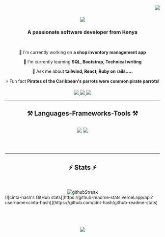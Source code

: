 <img align="right" src="https://visitor-badge.laobi.icu/badge?page_id=cinta-hash.cinta-hash" />

<h1 align="center">
    <img src="https://readme-typing-svg.herokuapp.com/?font=Righteous&size=35&center=true&vCenter=true&width=500&height=70&duration=4000&lines=Hi+There!+👋;+I'm+Jacinta+Mwangi!;" />
</h1>

<h3 align="center">A passionate software developer from Kenya</h3>

<br/>

<div align="center">
 
 🔭 I’m currently working on **a shop inventory management app**
 
 🌱 I’m currently learning **SQL, Bootstrap, Technical writing**

 💬 Ask me about **tailwind, React, Ruby on rails.....**

 ⚡ Fun fact **Pirates of the Caribbean's parrots were common pirate parrots!**
 
 </div>
 
<div align="center"> 
  <a href="https://www.jacintawmwangi21@gmail.com">
    <img src="https://img.shields.io/badge/Gmail-333333?style=for-the-badge&logo=gmail&logoColor=red" />
  </a>
  <a href="https://www.linkedin.com/in/%20jacinta-mwangi-8bb063192/" target="_blank">
    <img src="https://img.shields.io/badge/LinkedIn-0077B5?style=for-the-badge&logo=linkedin&logoColor=white" target="_blank" />
  </a>
  <a href="https://jmwangi.netlify.app/" target="_blank">
     <img src="https://img.shields.io/badge/Portfolio-FF5722?style=for-the-badge&logo=todoist&logoColor=white" target="_blank" /> <!-- sqlite, safari, google-chrome are other good icon options -->
  </a>
</div>

 <hr/>
 
<h2 align="center">⚒️ Languages-Frameworks-Tools ⚒️</h2>
<br/>
<div align="center">
    <img src="https://skillicons.dev/icons?i=react,bootstrap,mui,html,css,vscode,github,figma,tailwind,git" />
    <img src="https://skillicons.dev/icons?i=tailwind,javascript,react,ruby on rails" /><br>
</div>
<div align="center">
  <br/><br/><br/>
</div>

<hr/>

<h2 align="center">⚡ Stats ⚡</h2>
<br>
<div align=center>
  <br/>
  <img src="https://streak-stats.demolab.com?user=cinta-hash&theme=bear&hide_border=true)](https://git.io/streak-stats" alt="githubStreak" />
</div>
[![cinta-hash's GitHub stats](https://github-readme-stats.vercel.app/api?username=cinta-hash)](https://github.com/cint-hash/github-readme-stats)

<br/><br/>

<h3 align="center">
    <img src="https://readme-typing-svg.herokuapp.com/?font=Righteous&size=25&center=true&vCenter=true&width=500&height=70&duration=4000&lines=Thanks+for+visiting!+✌️;+Shoot+me+a+message+on+Linkedin!;I'm+always+down+to+collab+:)">
</h3>

<br/>
</picture>



